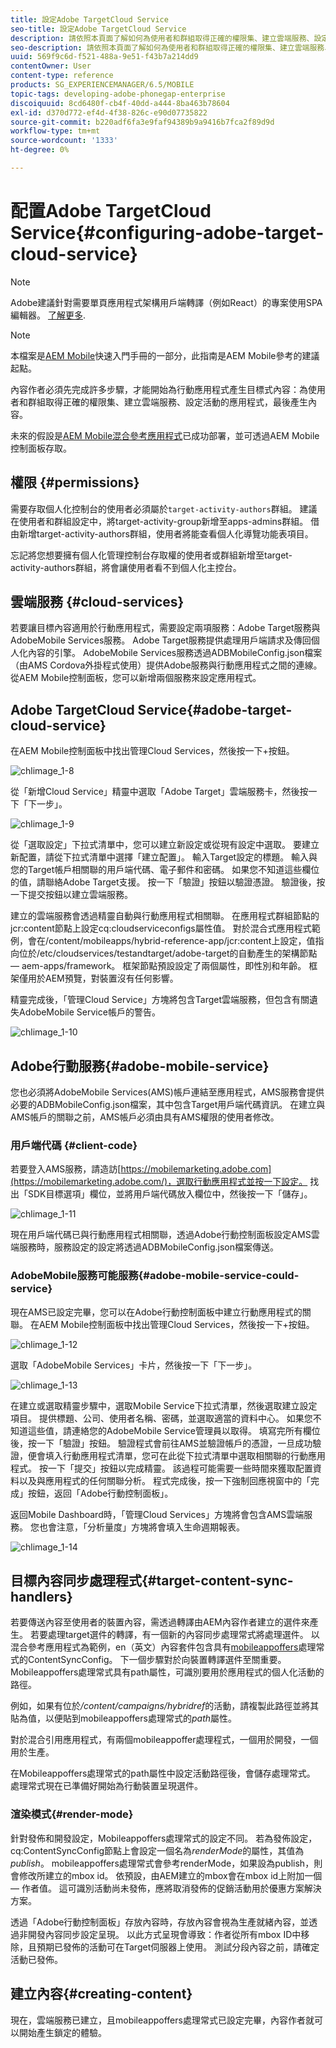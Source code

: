 ```yaml
---
title: 設定Adobe TargetCloud Service
seo-title: 設定Adobe TargetCloud Service
description: 請依照本頁面了解如何為使用者和群組取得正確的權限集、建立雲端服務、設定活動的應用程式，以及最後產生內容。
seo-description: 請依照本頁面了解如何為使用者和群組取得正確的權限集、建立雲端服務、設定活動的應用程式，以及最後產生內容。
uuid: 569f9c6d-f521-488a-9e51-f43b7a214dd9
contentOwner: User
content-type: reference
products: SG_EXPERIENCEMANAGER/6.5/MOBILE
topic-tags: developing-adobe-phonegap-enterprise
discoiquuid: 8cd6480f-cb4f-40dd-a444-8ba463b78604
exl-id: d370d772-ef4d-4f38-826c-e90d07735822
source-git-commit: b220adf6fa3e9faf94389b9a9416b7fca2f89d9d
workflow-type: tm+mt
source-wordcount: '1333'
ht-degree: 0%

---
```


# 配置Adobe TargetCloud Service{#configuring-adobe-target-cloud-service}

>[!NOTE]
>
>Adobe建議針對需要單頁應用程式架構用戶端轉譯（例如React）的專案使用SPA編輯器。 [了解更多](/help/sites-developing/spa-overview.md).

>[!NOTE]
>
>本檔案是[AEM Mobile](/help/mobile/getting-started-aem-mobile.md)快速入門手冊的一部分，此指南是AEM Mobile參考的建議起點。

內容作者必須先完成許多步驟，才能開始為行動應用程式產生目標式內容：為使用者和群組取得正確的權限集、建立雲端服務、設定活動的應用程式，最後產生內容。

未來的假設是[AEM Mobile混合參考應用程式](https://github.com/Adobe-Marketing-Cloud-Apps/aem-mobile-hybrid-reference)已成功部署，並可透過AEM Mobile控制面板存取。

## 權限 {#permissions}

需要存取個人化控制台的使用者必須屬於`target-activity-authors`群組。 建議在使用者和群組設定中，將target-activity-group新增至apps-admins群組。 借由新增target-activity-authors群組，使用者將能查看個人化導覽功能表項目。

忘記將您想要擁有個人化管理控制台存取權的使用者或群組新增至target-activity-authors群組，將會讓使用者看不到個人化主控台。

## 雲端服務 {#cloud-services}

若要讓目標內容適用於行動應用程式，需要設定兩項服務：Adobe Target服務與AdobeMobile Services服務。 Adobe Target服務提供處理用戶端請求及傳回個人化內容的引擎。 AdobeMobile Services服務透過ADBMobileConfig.json檔案（由AMS Cordova外掛程式使用）提供Adobe服務與行動應用程式之間的連線。 從AEM Mobile控制面板，您可以新增兩個服務來設定應用程式。

## Adobe TargetCloud Service{#adobe-target-cloud-service}

在AEM Mobile控制面板中找出管理Cloud Services，然後按一下+按鈕。

![chlimage_1-8](assets/chlimage_1-8.png)

從「新增Cloud Service」精靈中選取「Adobe Target」雲端服務卡，然後按一下「下一步」。

![chlimage_1-9](assets/chlimage_1-9.png)

從「選取設定」下拉式清單中，您可以建立新設定或從現有設定中選取。 要建立新配置，請從下拉式清單中選擇「建立配置」。 輸入Target設定的標題。 輸入與您的Target帳戶相關聯的用戶端代碼、電子郵件和密碼。 如果您不知道這些欄位的值，請聯絡Adobe Target支援。 按一下「驗證」按鈕以驗證憑證。 驗證後，按一下提交按鈕以建立雲端服務。

建立的雲端服務會透過精靈自動與行動應用程式相關聯。 在應用程式群組節點的jcr:content節點上設定cq:cloudserviceconfigs屬性值。 對於混合式應用程式範例，會在/content/mobileapps/hybrid-reference-app/jcr:content上設定，值指向位於/etc/cloudservices/testandtarget/adobe-target的自動產生的架構節點 — aem-apps/framework。 框架節點預設設定了兩個屬性，即性別和年齡。 框架僅用於AEM預覽，對裝置沒有任何影響。

精靈完成後，「管理Cloud Service」方塊將包含Target雲端服務，但包含有關遺失AdobeMobile Service帳戶的警告。

![chlimage_1-10](assets/chlimage_1-10.png)

## Adobe行動服務{#adobe-mobile-service}

您也必須將AdobeMobile Services(AMS)帳戶連結至應用程式，AMS服務會提供必要的ADBMobileConfig.json檔案，其中包含Target用戶端代碼資訊。 在建立與AMS帳戶的關聯之前，AMS帳戶必須由具有AMS權限的使用者修改。

### 用戶端代碼 {#client-code}

若要登入AMS服務，請造訪[https://mobilemarketing.adobe.com](https://mobilemarketing.adobe.com/)，選取行動應用程式並按一下設定。 找出「SDK目標選項」欄位，並將用戶端代碼放入欄位中，然後按一下「儲存」。

![chlimage_1-11](assets/chlimage_1-11.png)

現在用戶端代碼已與行動應用程式相關聯，透過Adobe行動控制面板設定AMS雲端服務時，服務設定的設定將透過ADBMobileConfig.json檔案傳送。

### AdobeMobile服務可能服務{#adobe-mobile-service-could-service}

現在AMS已設定完畢，您可以在Adobe行動控制面板中建立行動應用程式的關聯。 在AEM Mobile控制面板中找出管理Cloud Services，然後按一下+按鈕。

![chlimage_1-12](assets/chlimage_1-12.png)

選取「AdobeMobile Services」卡片，然後按一下「下一步」。

![chlimage_1-13](assets/chlimage_1-13.png)

在建立或選取精靈步驟中，選取Mobile Service下拉式清單，然後選取建立設定項目。 提供標題、公司、使用者名稱、密碼，並選取適當的資料中心。 如果您不知道這些值，請連絡您的AdobeMobile Service管理員以取得。 填寫完所有欄位後，按一下「驗證」按鈕。 驗證程式會前往AMS並驗證帳戶的憑證，一旦成功驗證，便會填入行動應用程式清單，您可在此從下拉式清單中選取相關聯的行動應用程式。 按一下「提交」按鈕以完成精靈。 該過程可能需要一些時間來獲取配置資料以及與應用程式的任何關聯分析。 程式完成後，按一下強制回應視窗中的「完成」按鈕，返回「Adobe行動控制面板」。

返回Mobile Dashboard時，「管理Cloud Services」方塊將會包含AMS雲端服務。 您也會注意，「分析量度」方塊將會填入生命週期報表。

![chlimage_1-14](assets/chlimage_1-14.png)

## 目標內容同步處理程式{#target-content-sync-handlers}

若要傳送內容至使用者的裝置內容，需透過轉譯由AEM內容作者建立的選件來產生。 若要處理target選件的轉譯，有一個新的內容同步處理常式將處理選件。 以混合參考應用程式為範例，en（英文）內容套件包含具有[mobileappoffers](https://github.com/Adobe-Marketing-Cloud-Apps/aem-mobile-hybrid-reference/blob/master/aem-package/content-author/src/main/content/jcr_root/content/mobileapps/hybrid-reference-app/en/_jcr_content/pge-app/app-config-dev/targetOffers/.content.xml)處理常式的ContentSyncConfig。 下一個步驟對於向裝置轉譯選件至關重要。 Mobileappoffers處理常式具有path屬性，可識別要用於應用程式的個人化活動的路徑。

例如，如果有位於&#x200B;*/content/campaigns/hybridref*&#x200B;的活動，請複製此路徑並將其貼為值，以便貼到mobileappoffers處理常式的&#x200B;*path*&#x200B;屬性。

對於混合引用應用程式，有兩個mobileappoffer處理程式，一個用於開發，一個用於生產。

在Mobileappoffers處理常式的path屬性中設定活動路徑後，會儲存處理常式。 處理常式現在已準備好開始為行動裝置呈現選件。

### 渲染模式{#render-mode}

針對發佈和開發設定，Mobileappoffers處理常式的設定不同。 若為發佈設定，cq:ContentSyncConfig節點上會設定一個名為&#x200B;*renderMode*&#x200B;的屬性，其值為&#x200B;*publish*。 mobileappoffers處理常式會參考renderMode，如果設為publish，則會修改所建立的mbox id。 依預設，由AEM建立的mbox會在mbox id上附加一個 — 作者值。 這可識別活動尚未發佈，應將取消發佈的促銷活動用於優惠方案解決方案。

透過「Adobe行動控制面板」存放內容時，存放內容會視為生產就緒內容，並透過非開發內容同步設定呈現。 以此方式呈現會導致：作者從所有mbox ID中移除，且預期已發佈的活動可在Target伺服器上使用。 測試分段內容之前，請確定活動已發佈。

## 建立內容{#creating-content}

現在，雲端服務已建立，且mobileappoffers處理常式已設定完畢，內容作者就可以開始產生鎖定的體驗。
